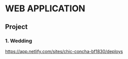 # WEB APPLICATION

## Project

### 1. Wedding

https://app.netlify.com/sites/chic-concha-bf1830/deploys
